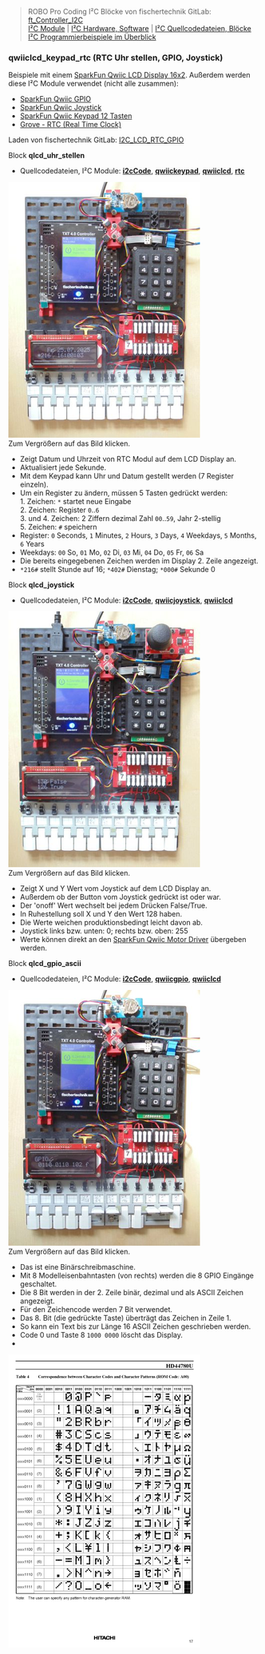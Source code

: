 
> ROBO Pro Coding I²C Blöcke von fischertechnik GitLab: [ft_Controller_I2C](https://git.fischertechnik-cloud.com/i2c/ft_Controller_I2C)\
> [I²C Module](https://elssner.github.io/ft-Controller-I2C/#tabelle-1) |
[I²C Hardware, Software](https://elssner.github.io/ft-Controller-I2C/#ic) |
[I²C Quellcodedateien, Blöcke](https://elssner.github.io/ft-Controller-I2C/#beschreibung-der-quellcodedateien-alphabetisch-geordnet)\
[I²C Programmierbeispiele im Überblick](../examples)


### qwiiclcd_keypad_rtc (RTC Uhr stellen, GPIO, Joystick)

Beispiele mit einem [SparkFun Qwiic LCD Display 16x2](https://www.sparkfun.com/products/16397). Außerdem werden diese I²C Module verwendet (nicht alle zusammen):
* [SparkFun Qwiic GPIO](https://www.sparkfun.com/products/17047)
* [SparkFun Qwiic Joystick](https://www.sparkfun.com/products/15168)
* [SparkFun Qwiic Keypad 12 Tasten](https://www.sparkfun.com/products/15290)
* [Grove - RTC (Real Time Clock)](https://wiki.seeedstudio.com/Grove_High_Precision_RTC)


Laden von fischertechnik GitLab: [I2C_LCD_RTC_GPIO](https://git.fischertechnik-cloud.com/i2c/I2C_LCD_RTC_GPIO)


Block **qlcd_uhr_stellen**
* Quellcodedateien, I²C Module: **[i2cCode](../#i2ccodepy)**, **[qwiickeypad](../#qwiickeypadpy)**, **[qwiiclcd](../#qwiiclcdpy)**, **[rtc](../#rtcpy)**

[![](DSC00500_384.JPG)](DSC00500.JPG)\
Zum Vergrößern auf das Bild klicken.

* Zeigt Datum und Uhrzeit von RTC Modul auf dem LCD Display an.
* Aktualisiert jede Sekunde.
* Mit dem Keypad kann Uhr und Datum gestellt werden (7 Register einzeln).
* Um ein Register zu ändern, müssen 5 Tasten gedrückt werden:\
1\. Zeichen: `*` startet neue Eingabe\
2\. Zeichen: Register `0`..`6`\
3\. und 4. Zeichen: 2 Ziffern dezimal Zahl `00`..`59`, Jahr 2-stellig\
5\. Zeichen: `#` speichern
* Register: `0` Seconds, `1` Minutes, `2` Hours, `3` Days, `4` Weekdays, `5` Months, `6` Years
* Weekdays: `00` So, `01` Mo, `02` Di, `03` Mi, `04` Do, `05` Fr, `06` Sa
* Die bereits eingegebenen Zeichen werden im Display 2. Zeile angezeigt.
* `*216#` stellt Stunde auf 16; `*402#` Dienstag; `*000#` Sekunde 0


Block **qlcd_joystick**
* Quellcodedateien, I²C Module: **[i2cCode](../#i2ccodepy)**, **[qwiicjoystick](../#qwiicjoystickpy)**, **[qwiiclcd](../#qwiiclcdpy)**

[![](DSC00506_384.JPG)](DSC00506.JPG)\
Zum Vergrößern auf das Bild klicken.

* Zeigt X und Y Wert vom Joystick auf dem LCD Display an.
* Außerdem ob der Button vom Joystick gedrückt ist oder war.
* Der 'onoff' Wert wechselt bei jedem Drücken False/True.
* In Ruhestellung soll X und Y den Wert 128 haben.
* Die Werte weichen produktionsbedingt leicht davon ab.
* Joystick links bzw. unten: 0; rechts bzw. oben: 255
* Werte können direkt an den [SparkFun Qwiic Motor Driver](https://www.sparkfun.com/products/15451) übergeben werden.


Block **qlcd_gpio_ascii**
* Quellcodedateien, I²C Module: **[i2cCode](../#i2ccodepy)**, **[qwiicgpio](../#qwiicgpiopy)**, **[qwiiclcd](../#qwiiclcdpy)**

[![](DSC00496_384.JPG)](DSC00496.JPG)\
Zum Vergrößern auf das Bild klicken.

* Das ist eine Binärschreibmaschine.
* Mit 8 Modelleisenbahntasten (von rechts) werden die 8 GPIO Eingänge geschaltet.
* Die 8 Bit werden in der 2. Zeile binär, dezimal und als ASCII Zeichen angezeigt.
* Für den Zeichencode werden 7 Bit verwendet.
* Das 8. Bit (die gedrückte Taste) überträgt das Zeichen in Zeile 1.
* So kann ein Text bis zur Länge 16 ASCII Zeichen geschrieben werden.
* Code 0 und Taste 8 `1000 0000` löscht das Display.
* 

![](zeichensatz_384.png)

